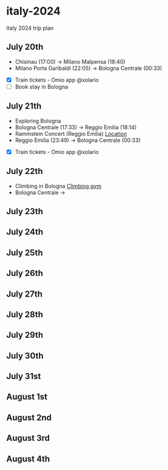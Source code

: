 # italy-2024
Italy 2024 trip plan

## July 20th

- Chisinau (17:00) -> Milano Malpensa (18:40)
- Milano Porta Garibaldi (22:05) -> Bologna Centrale (00:33)

- [x] Train tickets - Omio app @xolario
- [ ] Book stay in Bologna

## July 21th

- Exploring Bologna
- Bologna Centrale (17:33) -> Reggio Emilia (18:14)
- Rammstein Concert (Reggio Emilia) [Location](https://maps.app.goo.gl/4wPwKXaQer8gnisp6)
- Reggio Emilia (23:49) -> Bologna Centrale (00:33)

- [x] Train tickets - Omio app @xolario

## July 22th

- Climbing in Bologna [Climbing gym](https://maps.app.goo.gl/K2d94ZhJB2TgBCs38)
- Bologna Centrale ->


## July 23th

## July 24th

## July 25th

## July 26th

## July 27th

## July 28th

## July 29th

## July 30th

## July 31st

## August 1st

## August 2nd

## August 3rd

## August 4th
